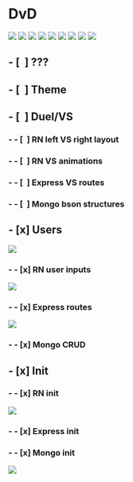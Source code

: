 # DvD
![](readme-images/SearchPage.png) 
![](readme-images/beautiful-drawings-homepage.jpg) 
![](readme-images/beautiful-drawings-exercise.jpg) 
![](readme-images/dieters-red-vs-blue-middle.png) 
![](readme-images/dieters-logo.png)
![](readme-images/dieters-color-palette.png)
![](readme-images/auth-signup-success.jpg)
![](readme-images/auth-login-success.jpg)
![](readme-images/FXFX.gif)
## - [&nbsp;&nbsp;] ???
## - [&nbsp;&nbsp;] Theme
## - [&nbsp;&nbsp;] Duel/VS
### - - [&nbsp;&nbsp;] RN left VS right layout
### - - [&nbsp;&nbsp;] RN VS animations
### - - [&nbsp;&nbsp;] Express VS routes
### - - [&nbsp;&nbsp;] Mongo bson structures
## - [x] Users
![](readme-images/Screenshot_2022-09-17-07-21-09-19_f73b71075b1de7323614b647fe394240.jpg)
### - - [x] RN user inputs
![](readme-images/Screenshot%20from%202022-09-17%2007-07-14.png)
### - - [x] Express routes
![](readme-images/Screenshot%20from%202022-09-17%2007-03-43.png)
### - - [x] Mongo CRUD
## - [x] Init
### - - [x] RN init
![](readme-images/Screenshot%20from%202022-09-17%2007-13-35.png)
### - - [x] Express init
### - - [x] Mongo init
![](readme-images/Screenshot%20from%202022-09-17%2006-35-48.png)